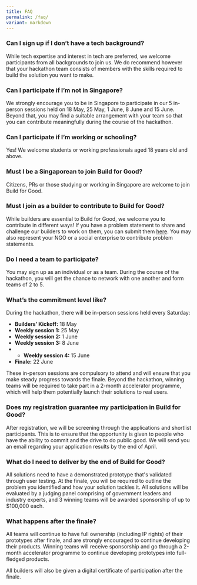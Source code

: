 ```yaml
---
title: FAQ
permalink: /faq/
variant: markdown
---
```

### Can I sign up if I don’t have a tech background?

While tech expertise and interest in tech are preferred, we welcome participants from all backgrounds to join us. We do recommend however that your hackathon team consists of members with the skills required to build the solution you want to make. 

### Can I participate if I’m not in Singapore?

We strongly encourage you to be in Singapore to participate in our 5 in-person sessions held on 18 May, 25 May, 1 June, 8 June and 15 June. Beyond that, you may find a suitable arrangement with your team so that you can contribute meaningfully during the course of the hackathon.

### Can I participate if I’m working or schooling?

Yes! We welcome students or working professionals aged 18 years old and above.

### Must I be a Singaporean to join Build for Good?

Citizens, PRs or those studying or working in Singapore are welcome to join Build for Good.

### Must I join as a builder to contribute to Build for Good?

While builders are essential to Build for Good, we welcome you to contribute in different ways! If you have a problem statement to share and challenge our builders to work on them, you can submit them [here](https://go.gov.sg/buildforgood-ps). You may also represent your NGO or a social enterprise to contribute problem statements.

### Do I need a team to participate?

You may sign up as an individual or as a team. During the course of the hackathon, you will get the chance to network with one another and form teams of 2 to 5. 


### What’s the commitment level like?

During the hackathon, there will be in-person sessions held every Saturday:

*  **Builders’ Kickoff:** 18 May
*  **Weekly session 1:** 25 May
*  **Weekly session 2:** 1 June
*  **Weekly session 3:** 8 June
*  *  **Weekly session 4:** 15 June
*  **Finale:** 22 June

These in-person sessions are compulsory to attend and will ensure that you make steady progress towards the finale. Beyond the hackathon, winning teams will be required to take part in a 2-month accelerator programme, which will help them potentially launch their solutions to real users.

### Does my registration guarantee my participation in Build for Good?

After registration, we will be screening through the applications and shortlist participants. This is to ensure that the opportunity is given to people who have the ability to commit and the drive to do public good. We will send you an email regarding your application results by the end of April.

### What do I need to deliver by the end of Build for Good?

All solutions need to have a demonstrated prototype that's validated through user testing. At the finale, you will be required to outline the problem you identified and how your solution tackles it. All solutions will be evaluated by a judging panel comprising of government leaders and industry experts, and 3 winning teams will be awarded sponsorship of up to $100,000 each.

### What happens after the finale?
All teams will continue to have full ownership (including IP rights) of their prototypes after finale, and are strongly encouraged to continue developing their products. Winning teams will receive sponsorship and go through a 2-month accelerator programme to continue developing prototypes into full-fledged products. 

All builders will also be given a digital certificate of participation after the finale.